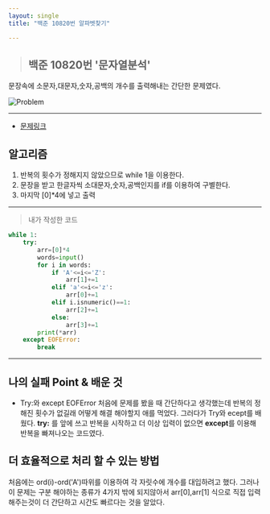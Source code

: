 ```yaml
---
layout: single
title: "백준 10820번 알파벳찾기"

---
```

>## 백준 10820번 '문자열분석'

문장속에 소문자,대문자,숫자,공백의 개수를 출력해내는 간단한 문제였다.


![Problem](https://github.com/BlackHan26/BlackHan26.github.io/blob/master/_posts/3.png?raw=true)

___

* [문제링크](https://www.acmicpc.net/problem/10820)


## 알고리즘

1. 반복의 횟수가 정해지지 않았으므로 while 1을 이용한다.
2. 문장을 받고 한글자씩 소대문자,숫자,공백인지를 if를 이용하여 구별한다.
3. 마지막 [0]*4에 넣고 출력
___

> 내가 작성한 코드

``` py
while 1:
    try:
        arr=[0]*4
        words=input()
        for i in words:
            if 'A'<=i<='Z':
                arr[1]+=1
            elif 'a'<=i<='z':
                arr[0]+=1
            elif i.isnumeric()==1:
                arr[2]+=1
            else:
                arr[3]+=1
        print(*arr)
    except EOFError:
        break
```

___

## 나의 실패 Point & 배운 것 
   * Try:와 except EOFError
    처음에 문제를 봤을 때 간단하다고 생각했는데 반복의 정해진 횟수가 없길래 어떻게 해결 해야할지 애를 먹었다. 그러다가 Try와 ecept를 배웠다. 
    **try:** 를 앞에 쓰고  반복을 시작하고 더 이상 입력이 없으면 **except**를 이용해 반복을 빠져나오는 코드였다.

  
## 더 효율적으로 처리 할 수 있는 방법
처음에는 ord(i)-ord('A')따위를 이용하여 각 자릿수에 개수를 대입하려고 했다. 그러나 이 문제는 구분 해야하는 종류가 4가지 밖에 되지않아서 arr[0],arr[1] 식으로 직접 입력해주는것이 더 간단하고 시간도 빠르다는 것을 알았다. 
